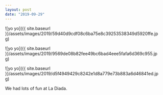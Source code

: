 ```yaml
---
layout: post
date: "2019-09-29"
---
```


![yo yo]({{ site.baseurl }}/assets/images/2019/59d40d9cdf08c6ba75e8c39253538349d5920ffe.jpg)

![yo yo]({{ site.baseurl }}/assets/images/2019/9569de08b82fee49bc6bad4eee5fafa6d369c955.jpg)

![yo yo]({{ site.baseurl }}/assets/images/2019/d5f4949429c8242e1d8a779e73b883a6d46841ed.jpg)

We had lots of fun at La Diada.

